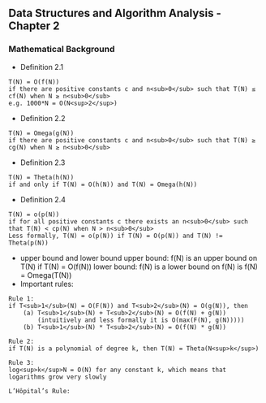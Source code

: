 ## Data Structures and Algorithm Analysis - Chapter 2
### Mathematical Background
* Definition 2.1
```
T(N) = O(f(N))
if there are positive constants c and n<sub>0</sub> such that T(N) ≤ cf(N) when N ≥ n<sub>0</sub>
e.g. 1000*N = O(N<sup>2</sup>)
```
* Definition 2.2
```
T(N) = Omega(g(N))
if there are positive constants c and n<sub>0</sub> such that T(N) ≥ cg(N) when N ≥ n<sub>0</sub>
```
* Definition 2.3
```
T(N) = Theta(h(N))
if and only if T(N) = O(h(N)) and T(N) = Omega(h(N))
```
* Definition 2.4
```
T(N) = o(p(N))
if for all positive constants c there exists an n<sub>0</sub> such that T(N) < cp(N) when N > n<sub>0</sub>
Less formally, T(N) = o(p(N)) if T(N) = O(p(N)) and T(N) != Theta(p(N))
```
* upper bound and lower bound
upper bound: f(N) is an upper bound on T(N) if T(N) = O(f(N))
lower bound: f(N) is a lower bound on f(N) is f(N) = Omega(T(N))
* Important rules:
```
Rule 1:
if T<sub>1</sub>(N) = O(F(N)) and T<sub>2</sub>(N) = O(g(N)), then
	(a) T<sub>1</sub>(N) + T<sub>2</sub>(N) = O(f(N) + g(N))
		(intuitively and less formally it is O(max(F(N), g(N)))))
	(b) T<sub>1</sub>(N) * T<sub>2</sub>(N) = O(f(N) * g(N))
```
```
Rule 2:
if T(N) is a polynomial of degree k, then T(N) = Theta(N<sup>k</sup>)
```
```
Rule 3:
log<sup>k</sup>N = O(N) for any constant k, which means that logarithms grow very slowly
```
```
L’Hôpital’s Rule:
```
